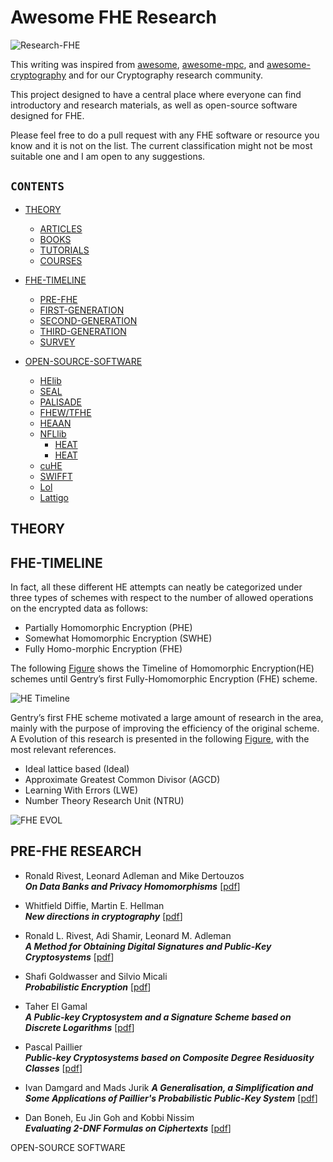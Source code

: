 # Awesome FHE Research

![Research-FHE](https://github.com/arupmondal-cs/Research-FHE/blob/master/Figure/Research-FHE.png)

This writing was inspired from [awesome](https://github.com/sindresorhus/awesome), [awesome-mpc](https://github.com/arupmondal-cs/awesome-mpc), and [awesome-cryptography](https://github.com/arupmondal-cs/awesome-cryptography) and for our Cryptography research community.

This project designed to have a central place where everyone can find introductory and research materials, as well as open-source software designed for FHE. 

Please feel free to do a pull request with any FHE software or resource you know and it is not on the list. The current classification might not be most suitable one and I am open to any suggestions.

## **```CONTENTS```**

  * [THEORY](#THEORY)
    * [ARTICLES](#ARTICLES)
    * [BOOKS](#BOOKS)
    * [TUTORIALS](#TUTORIALS)
    * [COURSES](COURSES)
    
  * [FHE-TIMELINE](#FHE-TIMELINE)
    * [PRE-FHE](#PRE-FHE-RESEARCH)
    * [FIRST-GENERATION](#FIRST-GENERATION)
    * [SECOND-GENERATION](#SECOND-GENERATION)
    * [THIRD-GENERATION](#THIRD-GENERATION)
    * [SURVEY](#SURVEY)
   
  * [OPEN-SOURCE-SOFTWARE](#OPEN-SOURCE-SOFTWARE)
    * [HElib](#HElib)
    * [SEAL](#SEAL)
    * [PALISADE](#PALISADE)
    * [FHEW/TFHE](#FHEW/TFHE)
    * [HEAAN](#HEAAN)
    * [NFLlib](#NFLlib)
      * [HEAT](#HEAT1)
      * [HEAT](#HEAT2)
    * [cuHE](#cuHE)
    * [SWIFFT](#SWIFFT)
    * [Lol](#Lol)
    * [Lattigo](#Lattigo)


 

## THEORY


## FHE-TIMELINE

In fact, all these different HE attempts can neatly be categorized under three types of schemes with respect to the number of allowed operations on the encrypted data as follows:

 * Partially Homomorphic Encryption (PHE)
 * Somewhat Homomorphic Encryption (SWHE)
 * Fully Homo-morphic Encryption (FHE)

The following [Figure](https://github.com/arupmondal-cs/Research-FHE/blob/master/Figure/HE-TIMELINE.png) shows the Timeline of Homomorphic Encryption(HE) schemes until Gentry’s first Fully-Homomorphic Encryption (FHE) scheme.


![HE Timeline](https://github.com/arupmondal-cs/Research-FHE/blob/master/Figure/HE-TIMELINE.png)

Gentry’s first FHE scheme motivated a large amount of research in the area, mainly with the purpose of improving the efficiency of the original scheme. A Evolution of this research is presented in the following [Figure](https://github.com/arupmondal-cs/Research-FHE/blob/master/Figure/FHE-EVOLUATION.png), with the most relevant references.

 * Ideal lattice based (Ideal)
 * Approximate Greatest Common Divisor (AGCD)
 * Learning With Errors (LWE)
 * Number Theory Research Unit (NTRU)

![FHE EVOL](https://github.com/arupmondal-cs/Research-FHE/blob/master/Figure/FHE-EVOLUATION.png)


## PRE-FHE RESEARCH

 * Ronald Rivest, Leonard Adleman and Mike Dertouzos  
   **_On Data Banks and Privacy Homomorphisms_** [[pdf](http://people.csail.mit.edu/rivest/RivestAdlemanDertouzos-OnDataBanksAndPrivacyHomomorphisms.pdf)]
   
 * Whitfield Diffie, Martin E. Hellman  
    **_New directions in cryptography_** [[pdf](https://ee.stanford.edu/~hellman/publications/24.pdf)]
 
 * Ronald L. Rivest, Adi Shamir, Leonard M. Adleman  
    **_A Method for Obtaining Digital Signatures and Public-Key Cryptosystems_** [[pdf](https://people.csail.mit.edu/rivest/Rsapaper.pdf)]
    
 * Shafi Goldwasser and Silvio Micali  
   **_Probabilistic Encryption_** [[pdf](http://groups.csail.mit.edu/cis/pubs/shafi/1984-jcss.pdf)]
 
 * Taher El Gamal  
   **_A Public-key Cryptosystem and a Signature Scheme based on Discrete Logarithms_** [[pdf](https://link.springer.com/chapter/10.1007/3-540-39568-7_2)]
   
 * Pascal Paillier  
   **_Public-key Cryptosystems based on Composite Degree Residuosity Classes_** [[pdf](https://link.springer.com/chapter/10.1007/3-540-48910-X_16)]
   
 * Ivan Damgard and Mads Jurik
   **_A Generalisation, a Simplification and Some Applications of Paillier's Probabilistic Public-Key System_** [[pdf](http://www.brics.dk/RS/00/45/)]
   
 * Dan Boneh, Eu Jin Goh and Kobbi Nissim  
   **_Evaluating 2-DNF Formulas on Ciphertexts_** [[pdf](http://crypto.stanford.edu/~dabo/abstracts/2dnf.html)]
   
   
 
 
 OPEN-SOURCE SOFTWARE
   

